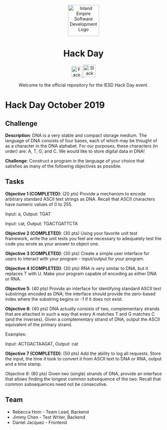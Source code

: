 <p align="center">
  <img 
    alt="Inland Empire Software Development Logo" 
    src="https://user-images.githubusercontent.com/36907562/55706662-9ae24f80-5996-11e9-9557-3a8440c5926a.png" 
    width="100px" >
</p>
<h1 align="center"> 
  Hack Day
</h1>
<p align="center">
  <a href="https://www.facebook.com/iesdinc/">
    <img 
      alt="Facebook logo" 
      src="https://en.facebookbrand.com/wp-content/uploads/2016/05/flogo_rgb_hex-brc-site-250.png" 
      width="35px">
  </a>
  <a href="https://join.slack.com/t/ie-sd/shared_invite/enQtNTY1NDU3MTg4NDE5LWZiNjViZmQ0ODhmN2Q0NTg1NWQwZTcyODEyYmM4ZGYxNjZkM2UxYzU5OTZkMDY4YzljYjIwZGY4YmEyNzRlNjA">
    <img 
      alt="Slack logo"
      src="https://cdn-images-1.medium.com/max/1600/1*rncLjp_nxRi08Y8AKZCJVA.png"
      width="40px">
  </a>
</p>

<p align="center">
  Welcome to the official repository for the IESD Hack Day event.
</p>


# Hack Day October 2019

## Challenge

**Description**: DNA is a very stable and compact storage medium. The language of DNA consists of four bases, each of which may be thought of as a character in the DNA alphabet. For our purposes, these characters (in order) are: A, T, G, and C. We would like to store digital data in DNA!

**Challenge**: Construct a program in the language of your choice that satisfies as many of the following objectives as possible.

## Tasks

**Objective 1 (COMPLETED)**: (20 pts) Provide a mechanism to encode arbitrary standard ASCII text strings as DNA. Recall that ASCII characters have numeric values of 0 to 255.

Input: a, Output: TGAT

Input: cat, Output: TGACTGATTCTA

**Objective 2 (COMPLETED)**: (30 pts) Using your favorite unit test framework, write the unit tests you feel are necessary to adequately test the code you wrote as your answer to object one.

**Objective 3 (COMPLETED)**: (30 pts) Create a simple user interface for users to interact with your program - input/output for your program.

**Objective 4 (COMPLETED)**: (30 pts) RNA is very similar to DNA, but it replaces T with U. Make your program capable of encoding as either DNA or RNA.

**Objective 5**: (40 pts) Provide an interface for identifying standard ASCII text substrings encoded as DNA; the interface should provide the zero-based index where the substring begins or -1 if it does not exist.

**Objective 6**: (40 pts) DNA actually consists of two, complementary strands that are attached in such a way that every A matches T and G matches C (and the inverses). Given a complementary strand of DNA, output the ASCII equivalent of the primary strand.

Examples:

Input: ACTGACTAAGAT, Output: cat

**Objective 7 (COMPLETED)**: (50 pts) Add the ability to log all requests. Store the input, the time it took to convert it from ASCII text to DNA or RNA, output and a time stamp.

Objective 8: (80 pts) Given two (single) strands of DNA, provide an interface that allows finding the longest common subsequence of the two. Recall that common subsequences need not be consecutive.

## Team

* Rebecca Hom - Team Lead, Backend
* Jimmy Chen - Test Writer, Backend
* Daniel Jacquez - Frontend
